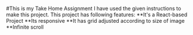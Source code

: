 #This is my Take Home Assignment 
I have used the given instructions to make this project.
This project has following features:
**It's a React-based Project
**Its responsive
**It has grid adjusted according to size of image
**Infinite scroll